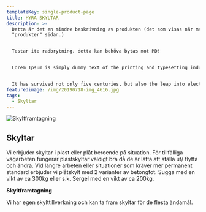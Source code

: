```yaml
---
templateKey: single-product-page
title: HYRA SKYLTAR
description: >-
  Detta är det en mindre beskrivning av produkten (det som visas när man besöker
  "produkter" sidan.)


  Testar ite radbrytning. detta kan behöva bytas mot MD! 


  Lorem Ipsum is simply dummy text of the printing and typesetting industry. Lorem Ipsum has been the industry's standard dummy text ever since the 1500s, when an unknown printer took a galley of type and scrambled it to make a type specimen book.


  It has survived not only five centuries, but also the leap into electronic typesetting, remaining essentially unchanged. It was popularised in the 1960s with the release of Letraset sheets containing Lorem Ipsum passages, and more recently with desktop publishing software like Aldus PageMaker including versions of Lorem Ipsum.
featuredimage: /img/20190718-img_4616.jpg
tags:
  - Skyltar
---
```

![](/img/skyltar.jpg "Skyltframtagning")

<!--StartFragment-->

## Skyltar

Vi erbjuder skyltar i plast eller plåt beroende på situation. För tillfälliga vägarbeten fungerar plastskyltar väldigt bra då de är lätta att ställa ut/ flytta och ändra. Vid längre arbeten eller situationer som kräver mer permanent standard erbjuder vi plåtskylt med 2 varianter av betongfot. Sugga med en vikt av ca 300kg eller s.k. Sergel med en vikt av ca 200kg.

<!--EndFragment-->

<!--StartFragment-->

**Skyltframtagning**

Vi har egen skylttillverkning och kan ta fram skyltar för de flesta ändamål.

<!--EndFragment-->